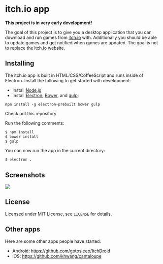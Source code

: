 # itch.io app

**This project is in very early development!**

The goal of this project is to give you a desktop application that you can
download and run games from [itch.io](http://itch.io) with. Additionally you
should be able to update games and get notified when games are updated. The
goal is not to replace the itch.io website.

## Installing

The itch.io app is built in HTML/CSS/CoffeeScript and runs inside of Electron.
Install the following to get started with development:

* Install [Node.js](https://nodejs.org/)
* Install [Electron](https://github.com/atom/electron), [Bower](http://bower.io/), and [gulp](http://gittup.org/tup/):

```
npm install -g electron-prebuilt bower gulp
```

Check out this repository

Run the following comments:

```bash
$ npm install
$ bower install
$ gulp
```

You can now run the app in the current directory:

```bash
$ electron .
```

## Screenshots

![](http://leafo.net/shotsnb/2015-05-09_17-19-42.png)


## License

Licensed under MIT License, see `LICENSE` for details.

## Other apps

Here are some other apps people have started:

* Android: https://github.com/gotosleep/ItchDroid
* iOS: https://github.com/khwang/cantaloupe

